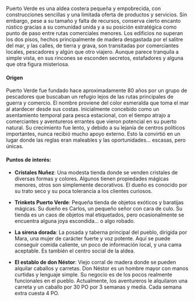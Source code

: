 Puerto Verde es una aldea costera pequeña y empobrecida, con construcciones sencillas y una limitada oferta de productos y servicios. Sin embargo, pese a su tamaño y falta de recursos, conserva cierto encanto rústico gracias a su comunidad unida y a su posición estratégica como punto de paso entre rutas comerciales menores. Los edificios no superan los dos pisos, hechos principalmente de madera desgastada por el salitre del mar, y las calles, de tierra y grava, son transitadas por comerciantes locales, pescadores y algún que otro viajero. Aunque parece tranquila a simple vista, en sus rincones se esconden secretos, estafadores y alguna que otra figura misteriosa.

#### Origen
Puerto Verde fue fundado hace aproximadamente 80 años por un grupo de pescadores que buscaban un refugio lejos de las rutas principales de guerra y comercio. El nombre proviene del color esmeralda que toma el mar al atardecer desde sus costas. Inicialmente concebido como un asentamiento temporal para pesca estacional, con el tiempo atrajo a comerciantes y aventureros errantes que vieron potencial en su puerto natural. Su crecimiento fue lento, y debido a su lejanía de centros políticos importantes, nunca recibió mucho apoyo externo. Esto la convirtió en un lugar donde las reglas eran maleables y las oportunidades... escasas, pero únicas.

#### Puntos de interés:

- **Cristales Nuñez**: 
	Una modesta tienda donde se venden cristales de diversas formas y colores. Algunos tienen propiedades mágicas menores, otros son simplemente decorativos. El dueño es conocido por su trato seco y su poca tolerancia a los clientes curiosos.
    
- **Trinkets Puerto Verde**: 
	Pequeña tienda de objetos exóticos y baratijas mágicas. Su dueño es Carlos, un pequeño señor con cara de culo. Su tienda es un caos de objetos mal etiquetados, pero ocasionalmente se encuentra alguna joya escondida... o algo robado.
    
- **La sirena dorada**: 
	La posada y taberna principal del pueblo, dirigida por Mara, una mujer de carácter fuerte y voz potente. Aquí se puede conseguir comida caliente, un poco de información local, y una cama aceptable. Es también el centro social de la aldea.
    
- **El establo de don Néstor**: 
	Viejo corral de madera donde se pueden alquilar caballos y carretas. Don Néstor es un hombre mayor con manos curtidas y lenguaje simple. Su negocio es de los pocos realmente funcionales en el pueblo. Actualmente, los aventureros le alquilaron una carreta y un caballo por 30 PO por 3 semanas y media. Cada semana extra cuesta 4 PO.